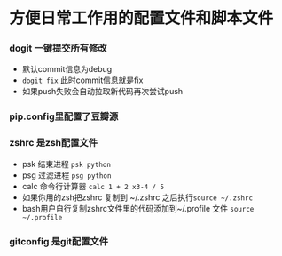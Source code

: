 # 方便日常工作用的配置文件和脚本文件  
### dogit 一键提交所有修改  
- 默认commit信息为debug
- `dogit fix` 此时commit信息就是fix  
- 如果push失败会自动拉取新代码再次尝试push  

### pip.config里配置了豆瓣源  

### zshrc 是zsh配置文件  
- psk 结束进程  `psk python`
- psg 过滤进程  `psg python`
- calc 命令行计算器 `calc 1 + 2 x3-4 / 5`
- 如果你用的zsh把zshrc 复制到 ~/.zshrc 之后执行`source ~/.zshrc`
- bash用户自行复制zshrc文件里的代码添加到~/.profile 文件 `source ~/.profile`

### gitconfig 是git配置文件  
